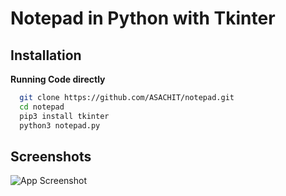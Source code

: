 # Notepad in Python with Tkinter


## Installation
**Running Code directly**
```bash
  git clone https://github.com/ASACHIT/notepad.git
  cd notepad
  pip3 install tkinter
  python3 notepad.py
```
    
## Screenshots

![App Screenshot](https://cdn.discordapp.com/attachments/881148108602503218/883975865157947452/unknown.png)

  